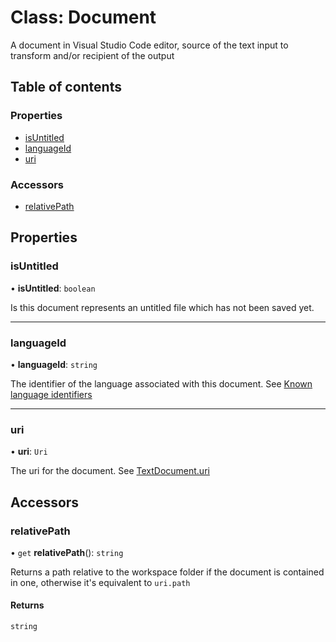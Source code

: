 # Class: Document

A document in Visual Studio Code editor, source of the text input to transform and/or recipient of the output

## Table of contents

### Properties

- [isUntitled](Document.md#isuntitled)
- [languageId](Document.md#languageid)
- [uri](Document.md#uri)

### Accessors

- [relativePath](Document.md#relativepath)

## Properties

### isUntitled

• **isUntitled**: `boolean`

Is this document represents an untitled file which has not been saved yet.

___

### languageId

• **languageId**: `string`

The identifier of the language associated with this document.
See [Known language identifiers](https://code.visualstudio.com/docs/languages/identifiers#_known-language-identifiers)

___

### uri

• **uri**: `Uri`

The uri for the document. See [TextDocument.uri](https://code.visualstudio.com/api/references/vscode-api#TextDocument.uri)

## Accessors

### relativePath

• `get` **relativePath**(): `string`

Returns a path relative to the workspace folder if the document is contained in one, otherwise it's equivalent to `uri.path`

#### Returns

`string`
